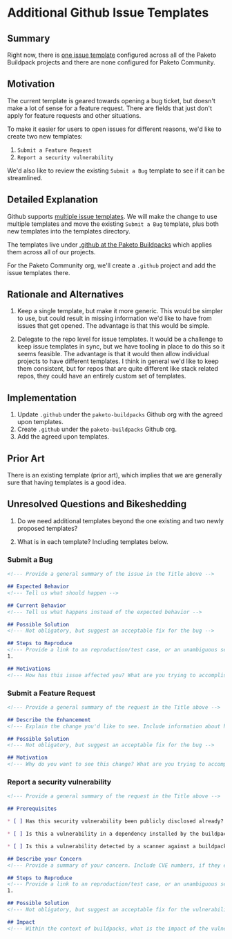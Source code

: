 # Additional Github Issue Templates

## Summary

Right now, there is [one issue template](https://github.com/paketo-buildpacks/.github/blob/main/ISSUE_TEMPLATE.md) configured across all of the Paketo Buildpack projects and there are none configured for Paketo Community.

## Motivation

The current template is geared towards opening a bug ticket, but doesn't make a lot of sense for a feature request. There are fields that just don't apply for feature requests and other situations.

To make it easier for users to open issues for different reasons, we'd like to create two new templates:

1. `Submit a Feature Request`
2. `Report a security vulnerability`

We'd also like to review the existing `Submit a Bug` template to see if it can be streamlined.

## Detailed Explanation

Github supports [multiple issue templates](https://docs.github.com/en/communities/using-templates-to-encourage-useful-issues-and-pull-requests/configuring-issue-templates-for-your-repository#creating-issue-forms). We will make the change to use multiple templates and move the existing `Submit a Bug` template, plus both new templates into the templates directory.

The templates live under [.github at the Paketo Buildpacks](https://github.com/paketo-buildpacks/.github) which applies them across all of our projects.

For the Paketo Community org, we'll create a `.github` project and add the issue templates there.

## Rationale and Alternatives

1. Keep a single template, but make it more generic. This would be simpler to use, but could result in missing information we'd like to have from issues that get opened. The advantage is that this would be simple.

2. Delegate to the repo level for issue templates. It would be a challenge to keep issue templates in sync, but we have tooling in place to do this so it seems feasible. The advantage is that it would then allow individual projects to have different templates. I think in general we'd like to keep them consistent, but for repos that are quite different like stack related repos, they could have an entirely custom set of templates.

## Implementation

1. Update `.github` under the `paketo-buildpacks` Github org with the agreed upon templates.
2. Create `.github` under the `paketo-buildpacks` Github org.
3. Add the agreed upon templates.

## Prior Art

There is an existing template (prior art), which implies that we are generally sure that having templates is a good idea.

## Unresolved Questions and Bikeshedding

1. Do we need additional templates beyond the one existing and two newly proposed templates?

2. What is in each template? Including templates below.

### Submit a Bug

```markdown
<!--- Provide a general summary of the issue in the Title above -->

## Expected Behavior
<!--- Tell us what should happen -->

## Current Behavior
<!--- Tell us what happens instead of the expected behavior -->

## Possible Solution
<!--- Not obligatory, but suggest an acceptable fix for the bug -->

## Steps to Reproduce
<!--- Provide a link to an reproduction/test case, or an unambiguous set of steps to reproduce this bug. Include notes about the software versions you're using, the environment in which you're running, code snippets to reproduce, log output, screenshots, etc.. -->
1.

## Motivations
<!--- How has this issue affected you? What are you trying to accomplish? What is the impact? Providing context helps us come up with a solution that is most useful in the real world. -->
```

### Submit a Feature Request

```markdown
<!--- Provide a general summary of the request in the Title above -->

## Describe the Enhancement
<!--- Explain the change you'd like to see. Include information about how the buildpack works now and how you envision it to work after this change. -->

## Possible Solution
<!--- Not obligatory, but suggest an acceptable fix for the bug -->

## Motivation
<!--- Why do you want to see this change? What are you trying to accomplish? What is the impact? Providing context helps us come up with a solution that is most useful in the real world.  -->
```

### Report a security vulnerability

```markdown
<!--- Provide a general summary of the request in the Title above -->

## Prerequisites

* [ ] Has this security vulnerability been publicly disclosed already? **IF NO, [GO HERE](https://github.com/paketo-buildpacks/community/security/policy)**. Please do not ever disclose a security vulnerability for the first time in a public forum.

* [ ] Is this a vulnerability in a dependency installed by the buildpack? **IF YES THEN STOP**, you need to open an issue with the upstream project following their security policy. Paketo Buildpacks will pick up the fix when upstream has made it available.

* [ ] Is this a vulnerability detected by a scanner against a buildpack build/run image, stack, or buildpack generated image? **IF YES**, then [please read this first](https://paketo.io/docs/concepts/stacks/#when-are-paketo-stacks-updated). If it does not address your concern, please continue.

## Describe your Concern
<!--- Provide a summary of your concern. Include CVE numbers, if they exist.  -->

## Steps to Reproduce
<!--- Provide a link to an reproduction/test case, or an unambiguous set of steps to reproduce this vulnerability. Include notes about the software versions you're using, the environment in which you're running, code snippets to reproduce, log output, screenshots, etc.. -->
1.

## Possible Solution
<!--- Not obligatory, but suggest an acceptable fix for the vulnerability -->

## Impact
<!--- Within the context of buildpacks, what is the impact of the vulnerability? How could it be missued? Providing context helps us come up with a solution that best resolves the issue.   -->
```